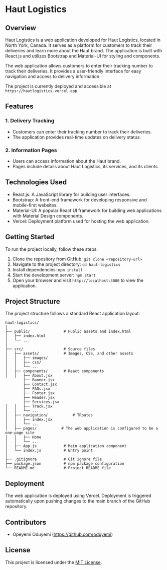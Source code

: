 # Haut Logistics

## Overview

Haut Logistics is a web application developed for Haut Logistics, located in North York, Canada. It serves as a platform for customers to track their deliveries and learn more about the Haut brand. The application is built with React.js and utilizes Bootstrap and Material-UI for styling and components.

The web application allows customers to enter their tracking number to track their deliveries. It provides a user-friendly interface for easy navigation and access to delivery information.

The project is currently deployed and accessible at ```https://hautlogistics.vercel.app```

## Features

### 1. Delivery Tracking

- Customers can enter their tracking number to track their deliveries.
- The application provides real-time updates on delivery status.

### 2. Information Pages

- Users can access information about the Haut brand.
- Pages include details about Haut Logistics, its services, and its clients.

## Technologies Used

- React.js: A JavaScript library for building user interfaces.
- Bootstrap: A front-end framework for developing responsive and mobile-first websites.
- Material-UI: A popular React UI framework for building web applications with Material Design components.
- Vercel: Deployment platform used for hosting the web application.

## Getting Started

To run the project locally, follow these steps:

1. Clone the repository from GitHub: `git clone <repository-url>`
2. Navigate to the project directory: `cd haut-logistics`
3. Install dependencies: `npm install`
4. Start the development server: `npm start`
5. Open your browser and visit `http://localhost:3000` to view the application.

## Project Structure

The project structure follows a standard React application layout:

```
haut-logistics/
│
├── public/               # Public assets and index.html
│   ├── index.html
│   └── ...
│
├── src/                  # Source files
│   ├── assets/           # Images, CSS, and other assets
│   │   ├── images/
│   │   ├── css/
│   │   └── ...
│   ├── components/       # React components
│   │   ├── About.jsx
        ├── Banner.jsx
        ├── Contact.jsx
        ├── FAQs.jsx
        ├── Footer.jsx
        ├── Header.jsx
        ├── Services.jsx
│   │   ├── Track.jsx
│   │   └── ...
│   ├── navigation/           # TRoutes
│   │   ├── index.jsx
│   │   └── ...
│   ├── pages/           # The web application is configured to be a one-page site
│   │   ├── Home
│   │   └── ...
│   ├── App.js            # Main application component
│   └── index.js          # Entry point
│
├── .gitignore            # Git ignore file
├── package.json          # npm package configuration
└── README.md             # Project README file
```

## Deployment

The web application is deployed using Vercel. Deployment is triggered automatically upon pushing changes to the main branch of the GitHub repository.

## Contributors

- Opeyemi Oduyemi (https://github.com/oduyemi)

## License

This project is licensed under the [MIT License](https://opensource.org/licenses/MIT).

